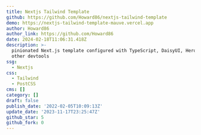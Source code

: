```yaml
---
title: Nextjs Tailwind Template
github: https://github.com/Howard86/nextjs-tailwind-template
demo: https://nextjs-tailwind-template-mauve.vercel.app
author: Howard86
author_link: https://github.com/Howard86
date: 2024-02-18T11:06:31.418Z
description: >-
  pinionated Next.js template configured with TypeScript, DaisyUI, Heroicons and
  other devtools
ssg:
  - Nextjs
css:
  - Tailwind
  - PostCSS
cms: []
category: []
draft: false
publish_date: '2022-02-05T10:09:13Z'
update_date: '2023-11-17T23:25:47Z'
github_star: 5
github_fork: 0
---
```

